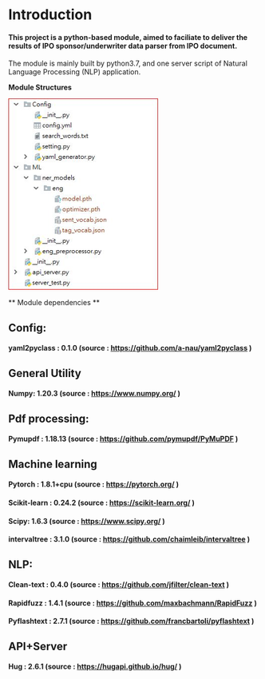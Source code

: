 # Introduction
#### This project is a python-based module, aimed  to faciliate to deliver the results of IPO sponsor/underwriter data parser from IPO document.

The module is mainly built by python3.7, and one server script of Natural Language Processing (NLP) application.

**Module Structures**


![](pic/structure.JPG)



** Module dependencies ** 
## Config:
#### yaml2pyclass : 0.1.0 (source : https://github.com/a-nau/yaml2pyclass  )

## General Utility
#### Numpy: 1.20.3 (source : https://www.numpy.org/ )

## Pdf processing:
#### Pymupdf : 1.18.13 (source : https://github.com/pymupdf/PyMuPDF )


## Machine learning
#### Pytorch : 1.8.1+cpu (source : https://pytorch.org/  )
#### Scikit-learn : 0.24.2 (source : https://scikit-learn.org/ )
#### Scipy: 1.6.3 (source : https://www.scipy.org/ )
#### intervaltree : 3.1.0 (source : https://github.com/chaimleib/intervaltree )

## NLP:
#### Clean-text : 0.4.0 (source : https://github.com/jfilter/clean-text )
#### Rapidfuzz : 1.4.1 (source : https://github.com/maxbachmann/RapidFuzz )
#### Pyflashtext : 2.7.1  (source :  https://github.com/francbartoli/pyflashtext )

## API+Server
#### Hug : 2.6.1 (source : https://hugapi.github.io/hug/ )
